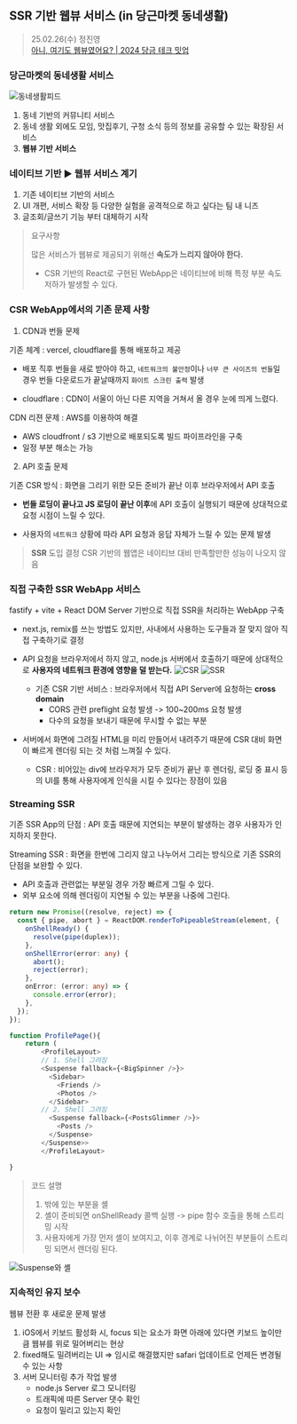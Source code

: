 ## SSR 기반 웹뷰 서비스 (in 당근마켓 동네생활)

> 25.02.26(수) 정진영  
> [아니, 여기도 웹뷰였어요? | 2024 당금 테크 밋업](https://www.youtube.com/watch?v=4UD4EB00AME&t=1553s)

### 당근마켓의 동네생활 서비스

![동네생활피드](동네생활피드.png)

1. 동네 기반의 커뮤니티 서비스
2. 동네 생활 외에도 모임, 맛집후기, 구청 소식 등의 정보를 공유할 수 있는 확장된 서비스
3. **웹뷰 기반 서비스**

### 네이티브 기반 ▶︎ 웹뷰 서비스 계기

1. 기존 네이티브 기반의 서비스
2. UI 개편, 서비스 확장 등 다양한 실험을 공격적으로 하고 싶다는 팀 내 니즈
3. 글조회/글쓰기 기능 부터 대체하기 시작

> 요구사항
>
> 많은 서비스가 웹뷰로 제공되기 위해선 **속도가 느리지 않아야 한다.**
>
> - CSR 기반의 React로 구현된 WebApp은 네이티브에 비해 특정 부분 속도 저하가 발생할 수 있다.

### CSR WebApp에서의 기존 문제 사항

1. CDN과 번들 문제

기존 체계 : vercel, cloudflare를 통해 배포하고 제공

- 배포 직후 번들을 새로 받아야 하고, `네트워크의 불안정`이나 `너무 큰 사이즈의 번들`일 경우 번들 다운로드가 끝날때까지 `화이트 스크린 출력` 발생

- cloudflare : CDN이 서울이 아닌 다른 지역을 거쳐서 올 경우 눈에 띄게 느렸다.

CDN 리젼 문제 : AWS를 이용하여 해결

- AWS cloudfront / s3 기반으로 배포되도록 빌드 파이프라인을 구축
- 일정 부분 해소는 가능

2. API 호출 문제

기존 CSR 방식 : 화면을 그리기 위한 모든 준비가 끝난 이후 브라우저에서 API 호출

- **번들 로딩이 끝나고 JS 로딩이 끝난 이후**에 API 호출이 실행되기 때문에 상대적으로 요청 시점이 느릴 수 있다.

- 사용자의 `네트워크` 상황에 따라 API 요청과 응답 자체가 느릴 수 있는 문제 발생

> **SSR** 도입 결정
> CSR 기반의 웹앱은 네이티브 대비 만족할만한 성능이 나오지 않음

### 직접 구축한 SSR WebApp 서비스

fastify + vite + React DOM Server 기반으로 직접 SSR을 처리하는 WebApp 구축

- next.js, remix를 쓰는 방법도 있지만, 사내에서 사용하는 도구들과 잘 맞지 않아 직접 구축하기로 결정

- API 요청을 브라우저에서 하지 않고, node.js 서버에서 호출하기 때문에 상대적으로 **사용자의 네트워크 환경에 영향을 덜 받는다.**
  ![CSR](CSR.png)
  ![SSR](SSR.png)

  - 기존 CSR 기반 서비스 : 브라우저에서 직접 API Server에 요청하는 **cross domain**
    - CORS 관련 preflight 요청 발생 -> 100~200ms 요청 발생
    - 다수의 요청을 보내기 때문에 무시할 수 없는 부분

- 서버에서 화면에 그려질 HTML을 미리 만들어서 내려주기 때문에 CSR 대비 화면이 빠르게 렌더링 되는 것 처럼 느껴질 수 있다.
  - CSR : 비어있는 div에 브라우저가 모두 준비가 끝난 후 렌더링, 로딩 중 표시 등의 UI를 통해 사용자에게 인식을 시킬 수 있다는 장점이 있음

### Streaming SSR

기존 SSR App의 단점 : API 호출 때문에 지연되는 부분이 발생하는 경우 사용자가 인지하지 못한다.

Streaming SSR : 화면을 한번에 그리지 않고 나누어서 그리는 방식으로 기존 SSR의 단점을 보완할 수 있다.

- API 호출과 관련없는 부분일 경우 가장 빠르게 그릴 수 있다.
- 외부 요소에 의해 렌더링이 지연될 수 있는 부분을 나중에 그린다.

```typescript
return new Promise((resolve, reject) => {
  const { pipe, abort } = ReactDOM.renderToPipeableStream(element, {
    onShellReady() {
      resolve(pipe(duplex));
    },
    onShellError(error: any) {
      abort();
      reject(error);
    },
    onError: (error: any) => {
      console.error(error);
    },
  });
});
```

```typescript
function ProfilePage(){
    return (
        <ProfileLayout>
        // 1. Shell 그려짐
        <Suspense fallback={<BigSpinner />}>
          <Sidebar>
            <Friends />
            <Photos />
          </Sidebar>
        // 2. Shell 그려짐
          <Suspense fallback={<PostsGlimmer />}>
            <Posts />
          </Suspense>
        </Suspense>>
        </ProfileLayout>

}
```

> 코드 설명
>
> 1. <Suspense> 밖에 있는 부분을 셸
> 2. 셸이 준비되면 onShellReady 콜백 실행 -> pipe 함수 호출을 통해 스트리밍 시작
> 3. 사용자에게 가장 먼저 셸이 보여지고, 이후 <Suspense> 경계로 나뉘어진 부분들이 스트리밍 되면서 렌더링 된다.

![Suspense와 셸](Suspense와%20셸.png)

### 지속적인 유지 보수

웹뷰 전환 후 새로운 문제 발생

1.  iOS에서 키보드 활성화 시, focus 되는 요소가 화면 아래에 있다면 키보드 높이만큼 웹뷰를 위로 밀어버리는 현상
2.  fixed해도 밀려버리는 UI => 임시로 해결했지만 safari 업데이트로 언제든 변경될 수 있는 사항
3.  서버 모니터링 추가 작업 발생
    - node.js Server 로그 모니터링
    - 트래픽에 따른 Server 댓수 확인
    - 요청이 밀리고 있는지 확인
